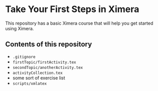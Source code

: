 # Take Your First Steps in Ximera

This repository has a basic Ximera course that will help you get started using Ximera. 

## Contents of this repository
- `.gitignore`
- `firstTopic/firstActivity.tex`
- `secondTopic/anotherActivity.tex`
- `activityCollection.tex`
- some sort of exercise list
- `scripts/xmlatex`